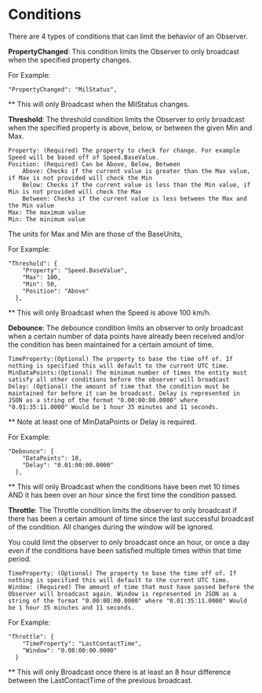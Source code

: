 # Conditions #

There are 4 types of conditions that can limit the behavior of an Observer.

**PropertyChanged**: This condition limits the Observer to only broadcast when the specified property changes.

For Example:

	"PropertyChanged": "MilStatus",

** This will only Broadcast when the MilStatus changes.

**Threshold**: The threshold condition limits the Observer to only broadcast when the specified property is above, below, or between the given Min and Max.
	
	Property: (Required) The property to check for change. For example Speed will be based off of Speed.BaseValue.
	Position: (Required) Can be Above, Below, Between
	    Above: Checks if the current value is greater than the Max value, if Max is not provided will check the Min
	    Below: Checks if the current value is less than the Min value, if Min is not provided will check the Max
	    Between: Checks if the current value is less between the Max and the Min value
	Max: The maximum value
	Min: The minimum value
The units for Max and Min are those of the BaseUnits,

For Example:

	"Threshold": {
	    "Property": "Speed.BaseValue",
	    "Max": 100,
	    "Min": 50,
	    "Position": "Above"
	  },

** This will only Broadcast when the Speed is above 100 km/h.



**Debounce**: The debounce condition limits an observer to only broadcast when a certain number of data points have already been received and/or the condition has been maintained for a certain amount of time.


    TimeProperty:(Optional) The property to base the time off of. If nothing is specified this will default to the current UTC time. 
    MinDataPoints:(Optional) The minimum number of times the entity must satisfy all other conditions before the observer will broadcast
    Delay: (Optional) the amount of time that the condition must be maintained for before it can be broadcast. Delay is represented in JSON as a string of the format "0.00:00:00.0000" where "0.01:35:11.0000" Would be 1 hour 35 minutes and 11 seconds.

** Note at least one of MinDataPoints or Delay is required.

For Example:

	"Debounce": {
	    "DataPoints": 10,
	    "Delay": "0.01:00:00.0000"
	  },

** This will only Broadcast when the conditions have been met 10 times AND it has been over an hour since the first time the condition passed.

**Throttle**: The Throttle condition limits the observer to only broadcast if there has been a certain amount of time since the last successful broadcast of the condition. All changes during the window will be ignored.

You could limit the observer to only broadcast once an hour, or once a day even if the conditions have been satisfied multiple times within that time period.

    TimeProperty: (Optional) The property to base the time off of. If nothing is specified this will default to the current UTC time. 
    Window: (Required) The amount of time that must have passed before the Observer will broadcast again. Window is represented in JSON as a string of the format "0.00:00:00.0000" where "0.01:35:11.0000" Would be 1 hour 35 minutes and 11 seconds.

For Example: 

	"Throttle": {
	    "TimeProperty": "LastContactTime",
	    "Window": "0.08:00:00.0000"
	  }

** This will only Broadcast once there is at least an 8 hour difference between the LastContactTime of the previous broadcast. 
